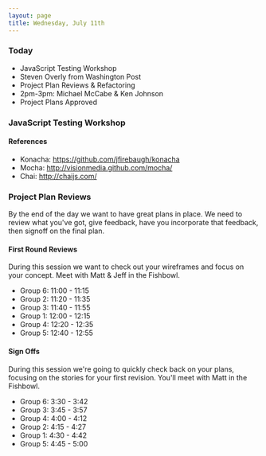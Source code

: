 ```yaml
---
layout: page
title: Wednesday, July 11th
---
```


### Today

* JavaScript Testing Workshop
* Steven Overly from Washington Post
* Project Plan Reviews & Refactoring
* 2pm-3pm: Michael McCabe & Ken Johnson
* Project Plans Approved

### JavaScript Testing Workshop

#### References

* Konacha: https://github.com/jfirebaugh/konacha
* Mocha: http://visionmedia.github.com/mocha/
* Chai: http://chaijs.com/

### Project Plan Reviews

By the end of the day we want to have great plans in place. We need to review what you've got, give feedback, have you incorporate that feedback, then signoff on the final plan.

#### First Round Reviews

During this session we want to check out your wireframes and focus on your concept. Meet with Matt & Jeff in the Fishbowl.

* Group 6: 11:00 - 11:15
* Group 2: 11:20 - 11:35
* Group 3: 11:40 - 11:55
* Group 1: 12:00 - 12:15
* Group 4: 12:20 - 12:35
* Group 5: 12:40 - 12:55

#### Sign Offs

During this session we're going to quickly check back on your plans, focusing on the stories for your first revision. You'll meet with Matt in the Fishbowl.

* Group 6: 3:30 - 3:42
* Group 3: 3:45 - 3:57
* Group 4: 4:00 - 4:12
* Group 2: 4:15 - 4:27
* Group 1: 4:30 - 4:42
* Group 5: 4:45 - 5:00
